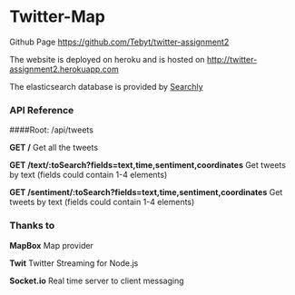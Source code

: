 # Twitter-Map

Github Page <https://github.com/Tebyt/twitter-assignment2>

The website is deployed on heroku and is hosted on <http://twitter-assignment2.herokuapp.com>

The elasticsearch database is provided by [Searchly](http://www.searchly.com)

### API Reference

####Root: /api/tweets

**GET /** Get all the tweets

**GET /text/:toSearch?fields=text,time,sentiment,coordinates** Get tweets by text (fields could contain 1-4 elements)

**GET /sentiment/:toSearch?fields=text,time,sentiment,coordinates** Get tweets by text (fields could contain 1-4 elements)



### Thanks to

**MapBox** Map provider

**Twit** Twitter Streaming for Node.js

**Socket.io** Real time server to client messaging
